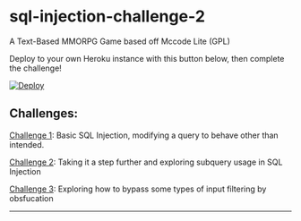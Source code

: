 # sql-injection-challenge-2

A Text-Based MMORPG Game based off Mccode Lite (GPL)

Deploy to your own Heroku instance with this button below, then complete the challenge!

[![Deploy](https://www.herokucdn.com/deploy/button.png)](https://heroku.com/deploy)

Challenges:
----------------------

[Challenge 1](https://github.com/breakthenet/sql-injection-challenge-2/blob/master/challenges/challenge_1.md): Basic SQL Injection, modifying a query to behave other than intended.

[Challenge 2](https://github.com/breakthenet/sql-injection-challenge-2/blob/master/challenges/challenge_2.md): Taking it a step further and exploring subquery usage in SQL Injection

[Challenge 3](https://github.com/breakthenet/sql-injection-challenge-2/blob/master/challenges/challenge_3.md): Exploring how to bypass some types of input filtering by obsfucation

----------------------
